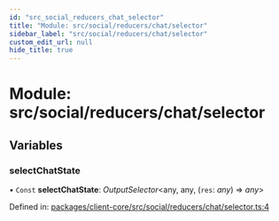 ```yaml
---
id: "src_social_reducers_chat_selector"
title: "Module: src/social/reducers/chat/selector"
sidebar_label: "src/social/reducers/chat/selector"
custom_edit_url: null
hide_title: true
---
```


# Module: src/social/reducers/chat/selector

## Variables

### selectChatState

• `Const` **selectChatState**: *OutputSelector*<any, any, (`res`: *any*) => *any*\>

Defined in: [packages/client-core/src/social/reducers/chat/selector.ts:4](https://github.com/xr3ngine/xr3ngine/blob/65dfcf39a/packages/client-core/src/social/reducers/chat/selector.ts#L4)

